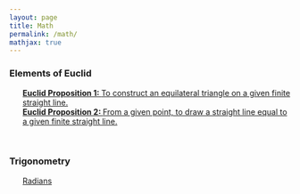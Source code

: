 ```yaml
---
layout: page
title: Math
permalink: /math/
mathjax: true
---
```


<!------------------------------------------------------------------->  
  <h3> Elements of Euclid </h3>
  <ul style="list-style-type:none;">
<li><a href="/jekyll/update/2024/03/23/euclid-pr1.html">
   <b>Euclid Proposition 1: </b>To construct an equilateral triangle on a given finite straight line.
</a></li>
<li><a href="/jekyll/update/2024/03/24/euclid-pr2.html">
   <b>Euclid Proposition 2: </b>From a given point, to draw a straight line equal to a given finite straight line.
</a></li>
</ul>
<br>
<!------------------------------------------------------------------->  
  <h3> Trigonometry </h3>
  <ul style="list-style-type:none;">
    <li><a href="/jekyll/update/2024/03/26/radians.html">
          Radians
    </a></li>
  </ul>
<br>


<!--
<li><a href="/jekyll/update/2022/09/23/proof1.html">
   <b>09/23/2022:</b> If $n \in N,$ then $1 + (-1)^n(2n-1)$ is a multiple of $4$.
</a></li>
<li><a href="/jekyll/update/2022/09/24/proof2.html">
   <b>09/24/2022:</b> If two integers have opposite parity, then their sum is odd.
</a></li>
<li><a href="/jekyll/update/2022/09/25/proof3.html">
   <b>09/25/2022:</b> If $n \in N,$ then $1 + (-1)^n(2n-1)$ is a multiple of $4$.
</a></li>
-->
<br>